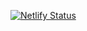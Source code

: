 [![Netlify Status](https://api.netlify.com/api/v1/badges/4393bb3f-f4e4-4727-9d08-4f91c7756101/deploy-status)](https://app.netlify.com/sites/llricci-blog/deploys)
